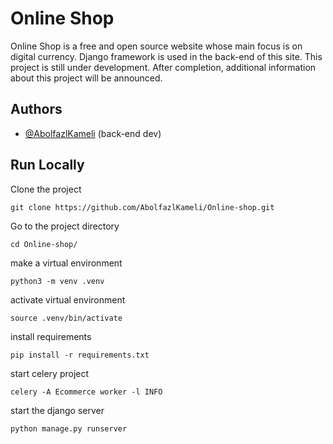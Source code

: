 # Online Shop

Online Shop is a free and open source website whose main focus is on digital currency. Django framework is used in
the back-end of this site. This project is still under development. After
completion, additional information about this project will be announced.

## Authors

- [@AbolfazlKameli](https://github.com/AbolfazlKameli/) (back-end dev)

## Run Locally

Clone the project

```shell
git clone https://github.com/AbolfazlKameli/Online-shop.git
```

Go to the project directory

```shell
cd Online-shop/
```

make a virtual environment

```shell
python3 -m venv .venv
```

activate virtual environment

```shell
source .venv/bin/activate 
```

install requirements

```shell
pip install -r requirements.txt
```

start celery project

```shell
celery -A Ecommerce worker -l INFO  
```

start the django server

```shell
python manage.py runserver
```